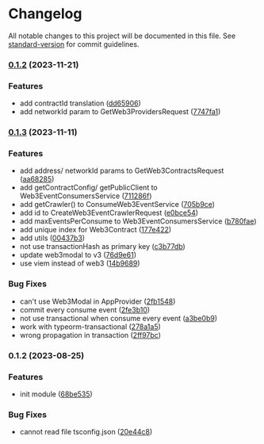 # Changelog

All notable changes to this project will be documented in this file. See [standard-version](https://github.com/conventional-changelog/standard-version) for commit guidelines.

### [0.1.2](https://github.com/RoxaVN/roxavn/compare/v0.1.3...v0.1.2) (2023-11-21)

### Features

- add contractId translation ([dd65906](https://github.com/RoxaVN/roxavn/commit/dd65906723c851d77944dcb5b46e4df467793248))
- add networkId param to GetWeb3ProvidersRequest ([7747fa1](https://github.com/RoxaVN/roxavn/commit/7747fa10f67fd6b96e5a28d01241d3bcad2c0904))

### [0.1.3](https://github.com/RoxaVN/roxavn/compare/v0.1.2...v0.1.3) (2023-11-11)

### Features

- add address/ networkId params to GetWeb3ContractsRequest ([aa68285](https://github.com/RoxaVN/roxavn/commit/aa68285f248c8c70b2b47c9b67799af1aa04cd9d))
- add getContractConfig/ getPublicClient to Web3EventConsumersService ([711286f](https://github.com/RoxaVN/roxavn/commit/711286f4606f2cd402fd224f86ecd4e25376f7c6))
- add getCrawler() to ConsumeWeb3EventService ([705b9ce](https://github.com/RoxaVN/roxavn/commit/705b9ced79c94096a635f3ed5032b7e48e80339e))
- add id to CreateWeb3EventCrawlerRequest ([e0bce54](https://github.com/RoxaVN/roxavn/commit/e0bce546fce656f21a240b88da2b03011dc4a2c3))
- add maxEventsPerConsume to Web3EventConsumersService ([b780fae](https://github.com/RoxaVN/roxavn/commit/b780fae23585732e739ca80aade8115cc6ae9423))
- add unique index for Web3Contract ([177e422](https://github.com/RoxaVN/roxavn/commit/177e422f3a3d91a8e92e733d77ebbb7e2cbf64a1))
- add utils ([00437b3](https://github.com/RoxaVN/roxavn/commit/00437b39d4b59096217f51f25dd192608ce0f381))
- not use transactionHash as primary key ([c3b77db](https://github.com/RoxaVN/roxavn/commit/c3b77db5ff984d588f509a356f349fa7a07f0810))
- update web3modal to v3 ([76d9e61](https://github.com/RoxaVN/roxavn/commit/76d9e614062c0fa1cba7c6b8871e81248875152a))
- use viem instead of web3 ([14b9689](https://github.com/RoxaVN/roxavn/commit/14b96899e86e062e6c69bfb4eb99489f90e8224c))

### Bug Fixes

- can't use Web3Modal in AppProvider ([2fb1548](https://github.com/RoxaVN/roxavn/commit/2fb154819e80278c22e076c6be06fdcdd9457ffb))
- commit every consume event ([2fe3b10](https://github.com/RoxaVN/roxavn/commit/2fe3b1077bfa06754f363e3d0cf7f3bee84afc80))
- not use transactional when consume every event ([a3be0b9](https://github.com/RoxaVN/roxavn/commit/a3be0b9ad86966abd761d355047d4e33c197ae8e))
- work with typeorm-transactional ([278a1a5](https://github.com/RoxaVN/roxavn/commit/278a1a530bacf894664048f36fa1f87e60b79466))
- wrong propagation in transaction ([2ff97bc](https://github.com/RoxaVN/roxavn/commit/2ff97bc4282cada9a44fc6c2cddd0f2ebf8ba9cd))

### 0.1.2 (2023-08-25)

### Features

- init module ([68be535](https://github.com/RoxaVN/roxavn/commit/68be5359eab16328a8c50ffe4bc6a06ede6b3eeb))

### Bug Fixes

- cannot read file tsconfig.json ([20e44c8](https://github.com/RoxaVN/roxavn/commit/20e44c8e9f1c843291fbabc20209053e1c9b8d80))
